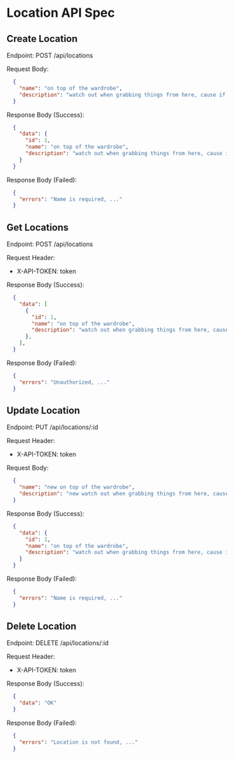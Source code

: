 # Location API Spec
## Create Location
Endpoint: POST /api/locations

Request Body:

```json
  {
    "name": "on top of the wardrobe",
    "description": "watch out when grabbing things from here, cause if they drop back there, it will pain to get them." // optional
  }
```

Response Body (Success):

```json
  {
    "data": {
      "id": 1,
      "name": "on top of the wardrobe",
      "description": "watch out when grabbing things from here, cause if they drop back there, it will pain to get them."
    }
  }
```

Response Body (Failed):

```json
  {
    "errors": "Name is required, ..."
  }
```

## Get Locations
Endpoint: POST /api/locations

Request Header:
  - X-API-TOKEN: token

Response Body (Success):

```json
  {
    "data": [
      {
        "id": 1,
        "name": "on top of the wardrobe",
        "description": "watch out when grabbing things from here, cause if they drop back there, it will pain to get them."
      },
    ],
  }
```

Response Body (Failed):

```json
  {
    "errors": "Unauthorized, ..."
  }
```

## Update Location
Endpoint: PUT /api/locations/:id

Request Header:
  - X-API-TOKEN: token

Request Body:

```json
  {
    "name": "new on top of the wardrobe",
    "description": "new watch out when grabbing things from here, cause if they drop back there, it will pain to get them." // optional
  }
```

Response Body (Success):

```json
  {
    "data": {
      "id": 1, 
      "name": "on top of the wardrobe",
      "description": "watch out when grabbing things from here, cause if they drop back there, it will pain to get them."
    }
  }
```

Response Body (Failed):

```json
  {
    "errors": "Name is required, ..."
  }
```

## Delete Location
Endpoint: DELETE /api/locations/:id

Request Header:
  - X-API-TOKEN: token

Response Body (Success):

```json
  {
    "data": "OK"
  }
```

Response Body (Failed):

```json
  {
    "errors": "Location is not found, ..."
  }
```